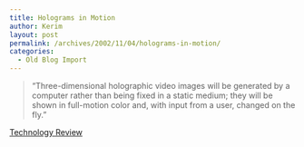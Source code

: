 ```yaml
---
title: Holograms in Motion
author: Kerim
layout: post
permalink: /archives/2002/11/04/holograms-in-motion/
categories:
  - Old Blog Import
---
```


>   &#8220;Three-dimensional holographic video images will be generated by a computer rather than being fixed in a static medium; they will be shown in full-motion color and, with input from a user, changed on the fly.&#8221;


<a href="http://www.technologyreview.com/articles/freedman1102.asp?p=0" onclick="_gaq.push(['_trackEvent', 'outbound-article', 'http://www.technologyreview.com/articles/freedman1102.asp?p=0', 'Technology Review']);" >Technology Review</a>

